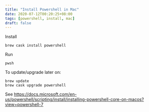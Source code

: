 ```yaml
---
title: "Install Powershell in Mac"
date: 2020-07-12T00:20:25+08:00
tags: [powershell, install, mac]
draft: false
---
```


Install
```
brew cask install powershell
```

Run
```
pwsh
```

To update/upgrade later on:
```
brew update
brew cask upgrade powershell
```

See https://docs.microsoft.com/en-us/powershell/scripting/install/installing-powershell-core-on-macos?view=powershell-7

